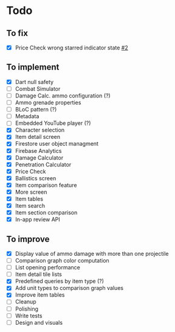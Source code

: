 # Todo

## To fix

- [x] Price Check wrong starred indicator state [#2](https://github.com/battle-buddy/battlebuddy-android/issues/2)

## To implement

- [x] Dart null safety
- [ ] Combat Simulator
- [ ] Damage Calc. ammo configuration (?)
- [ ] Ammo grenade properties
- [ ] BLoC pattern (?)
- [ ] Metadata
- [ ] Embedded YouTube player (?)
- [x] Character selection
- [x] Item detail screen
- [x] Firestore user object managment
- [x] Firebase Analytics
- [x] Damage Calculator
- [x] Penetration Calculator
- [x] Price Check
- [x] Ballistics screen
- [x] Item comparison feature
- [x] More screen
- [x] Item tables
- [x] Item search
- [x] Item section comparison
- [x] In-app review API

## To improve

- [x] Display value of ammo damage with more than one projectile
- [ ] Comparison graph color computation
- [ ] List opening performance
- [ ] Item detail tile lists
- [x] Predefined queries by item type (?)
- [x] Add unit types to comparison graph values
- [x] Improve item tables
- [ ] Cleanup
- [ ] Polishing
- [ ] Write tests
- [ ] Design and visuals

